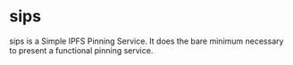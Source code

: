 sips
====

sips is a Simple IPFS Pinning Service. It does the bare minimum necessary to present a functional pinning service.
